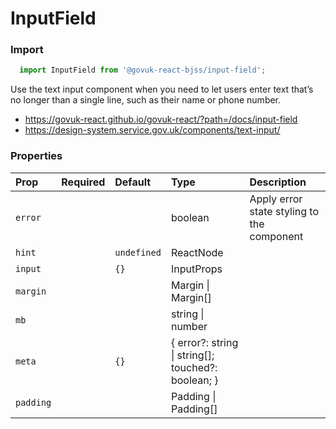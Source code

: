 InputField
==========

### Import
```js
  import InputField from '@govuk-react-bjss/input-field';
```
<!-- STORY -->

Use the text input component when you need to let users enter text that’s no longer than a single line, such as their name or phone number.

- https://govuk-react.github.io/govuk-react/?path=/docs/input-field
- https://design-system.service.gov.uk/components/text-input/

### Properties
Prop | Required | Default | Type | Description
:--- | :------- | :------ | :--- | :----------
 `error` |  |  | boolean | Apply error state styling to the component
 `hint` |  | ```undefined``` | ReactNode | 
 `input` |  | ```{}``` | InputProps | 
 `margin` |  |  | Margin \| Margin[] | 
 `mb` |  |  | string \| number | 
 `meta` |  | ```{}``` | { error?: string \| string[]; touched?: boolean; } | 
 `padding` |  |  | Padding \| Padding[] | 



